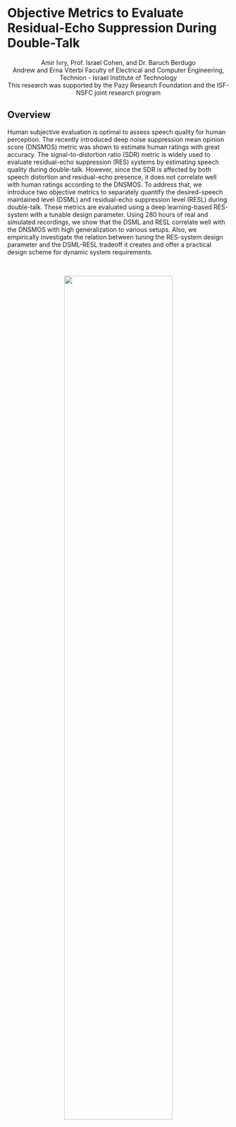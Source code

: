 # Objective Metrics to Evaluate Residual-Echo Suppression During Double-Talk 

<p align="center">
</em>Amir Ivry, Prof. Israel Cohen, and Dr. Baruch Berdugo</em><br /> 
Andrew and Erna Viterbi Faculty of Electrical and Computer Engineering, Technion - Israel Institute of Technology<br /> 
This research was supported by the Pazy Research Foundation and the ISF-NSFC joint research program
</p>

## Overview
Human subjective evaluation is optimal to assess speech quality for human perception. The recently introduced deep noise suppression mean opinion score (DNSMOS) metric was shown to estimate human ratings with great accuracy. The signal-to-distortion ratio (SDR) metric is widely used to evaluate residual-echo suppression (RES) systems by estimating speech quality during double-talk. However, since the SDR is affected by both speech distortion and residual-echo presence, it does not correlate well with human ratings according to the DNSMOS. To address that, we introduce two objective metrics to separately quantify the desired-speech maintained level (DSML) and residual-echo suppression level (RESL) during double-talk. These metrics are evaluated using a deep learning-based RES-system with a tunable design parameter. Using 280 hours of real and simulated recordings, we show that the DSML and RESL correlate well with the DNSMOS with high generalization to various setups. Also, we empirically investigate the relation between tuning the RES-system design parameter and the DSML-RESL tradeoff it creates and offer a practical design scheme for dynamic system requirements. 

<br /> 

<p align="center">
<img src="https://user-images.githubusercontent.com/22732198/124917682-c84a5780-dffc-11eb-9f18-4a57ad31a7cb.jpg" width=70% height=70%>
</p>
